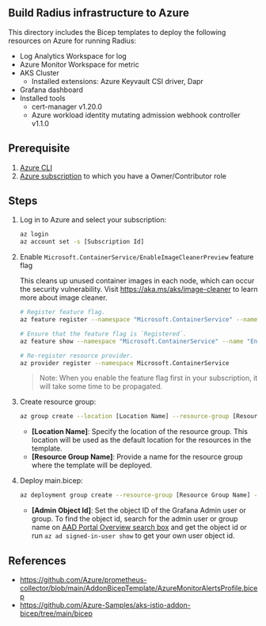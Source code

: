 ## Build Radius infrastructure to Azure

This directory includes the Bicep templates to deploy the following resources on Azure for running Radius:

* Log Analytics Workspace for log
* Azure Monitor Workspace for metric 
* AKS Cluster
  * Installed extensions: Azure Keyvault CSI driver, Dapr
* Grafana dashboard
* Installed tools
  - cert-manager v1.20.0
  - Azure workload identity mutating admission webhook controller v1.1.0

## Prerequisite

1. [Azure CLI](https://learn.microsoft.com/en-us/cli/azure/install-azure-cli)
2. [Azure subscription](https://azure.com) to which you have a Owner/Contributor role

## Steps

1. Log in to Azure and select your subscription:
    ```bash
    az login
    az account set -s [Subscription Id]
    ```

1. Enable `Microsoft.ContainerService/EnableImageCleanerPreview` feature flag
    
    This cleans up unused container images in each node, which can occur the security vulnerability. Visit https://aka.ms/aks/image-cleaner to learn more about image cleaner.

    ```bash
    # Register feature flag.
    az feature register --namespace "Microsoft.ContainerService" --name "EnableImageCleanerPreview"

    # Ensure that the feature flag is `Registered`.
    az feature show --namespace "Microsoft.ContainerService" --name "EnableImageCleanerPreview"

    # Re-register resource provider.
    az provider register --namespace Microsoft.ContainerService
    ```

    > Note: When you enable the feature flag first in your subscription, it will take some time to be propagated.

1. Create resource group:
    ```bash
    az group create --location [Location Name] --resource-group [Resource Group Name]
    ```
    - **[Location Name]**: Specify the location of the resource group. This location will be used as the default location for the resources in the template.
    - **[Resource Group Name]**: Provide a name for the resource group where the template will be deployed.

1. Deploy main.bicep:
    ```bash
    az deployment group create --resource-group [Resource Group Name] --template-file main.bicep --parameters grafanaAdminObjectId='[Admin Object Id]'
    ```
    - **[Admin Object Id]**: Set the object ID of the Grafana Admin user or group. To find the object id, search for the admin user or group name on [AAD Portal Overview search box](https://portal.azure.com/#view/Microsoft_AAD_IAM/ActiveDirectoryMenuBlade/~/Overview) and get the object id or run `az ad signed-in-user show` to get your own user object id.

## References

* https://github.com/Azure/prometheus-collector/blob/main/AddonBicepTemplate/AzureMonitorAlertsProfile.bicep
* https://github.com/Azure-Samples/aks-istio-addon-bicep/tree/main/bicep

